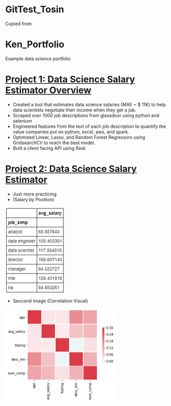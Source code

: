# GitTest_Tosin
Copied from
# Ken_Portfolio
Example data science portfolio

# [Project 1: Data Science Salary Estimator Overview](https://github.com/PlayingNumbers/ds_salary_proj) 
* Created a tool that estimates data science salaries (MAE ~ $ 11K) to help data scientists negotiate their income when they get a job.
* Scraped over 1000 job descriptions from glassdoor using python and selenium
* Engineered features from the text of each job description to quantify the value companies put on python, excel, aws, and spark. 
* Optimized Linear, Lasso, and Random Forest Regressors using GridsearchCV to reach the best model. 
* Built a client facing API using flask 

# [Project 2: Data Science Salary Estimator](https://github.com/PlayingNumbers/ds_salary_proj)
* Just more practicing 
* (Salary by Position)

![](https://github.com/TosinBabatunde/GitTest/blob/main/GitTest%20Images/salary_by_job_title.png "Salary by Position")

* Seccond Image (Correlation Visual)

![](https://github.com/TosinBabatunde/GitTest/blob/main/GitTest%20Images/correlation_visual.png "Correlation Visual")
